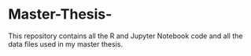 # Master-Thesis-
This repository contains all the R and Jupyter Notebook code and all the data files used in my master thesis.
